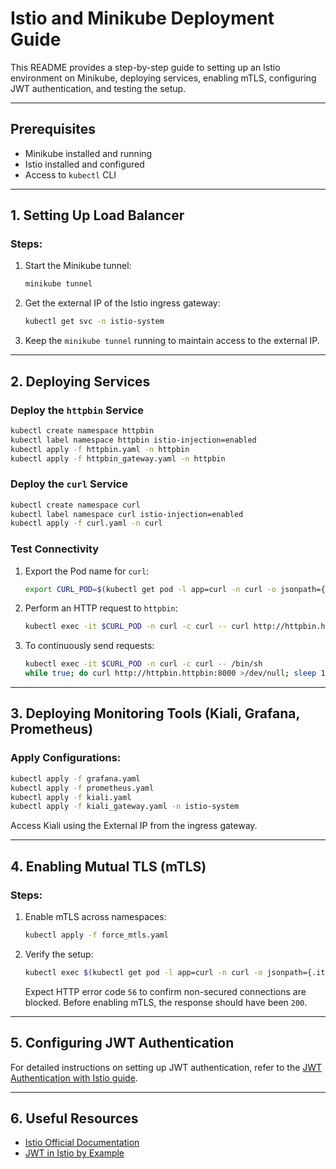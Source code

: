 # Istio and Minikube Deployment Guide

This README provides a step-by-step guide to setting up an Istio environment on Minikube, deploying services, enabling mTLS, configuring JWT authentication, and testing the setup.

---

## Prerequisites

- Minikube installed and running
- Istio installed and configured
- Access to `kubectl` CLI

---

## 1. Setting Up Load Balancer

### Steps:
1. Start the Minikube tunnel:
   ```bash
   minikube tunnel
   ```

2. Get the external IP of the Istio ingress gateway:
   ```bash
   kubectl get svc -n istio-system
   ```

3. Keep the `minikube tunnel` running to maintain access to the external IP.

---

## 2. Deploying Services

### Deploy the `httpbin` Service
```bash
kubectl create namespace httpbin
kubectl label namespace httpbin istio-injection=enabled
kubectl apply -f httpbin.yaml -n httpbin
kubectl apply -f httpbin_gateway.yaml -n httpbin
```

### Deploy the `curl` Service
```bash
kubectl create namespace curl
kubectl label namespace curl istio-injection=enabled
kubectl apply -f curl.yaml -n curl
```

### Test Connectivity

1. Export the Pod name for `curl`:
   ```bash
   export CURL_POD=$(kubectl get pod -l app=curl -n curl -o jsonpath={.items..metadata.name})
   ```

2. Perform an HTTP request to `httpbin`:
   ```bash
   kubectl exec -it $CURL_POD -n curl -c curl -- curl http://httpbin.httpbin:8000
   ```

3. To continuously send requests:
   ```bash
   kubectl exec -it $CURL_POD -n curl -c curl -- /bin/sh
   while true; do curl http://httpbin.httpbin:8000 >/dev/null; sleep 1; done
   ```

---

## 3. Deploying Monitoring Tools (Kiali, Grafana, Prometheus)

### Apply Configurations:
```bash
kubectl apply -f grafana.yaml
kubectl apply -f prometheus.yaml
kubectl apply -f kiali.yaml
kubectl apply -f kiali_gateway.yaml -n istio-system
```

Access Kiali using the External IP from the ingress gateway.

---

## 4. Enabling Mutual TLS (mTLS)

### Steps:
1. Enable mTLS across namespaces:
   ```bash
   kubectl apply -f force_mtls.yaml
   ```

2. Verify the setup:
   ```bash
   kubectl exec $(kubectl get pod -l app=curl -n curl -o jsonpath={.items..metadata.name}) -n curl -c istio-proxy -- curl http://httpbin.httpbin:8000/ -o /dev/null -s -w '%{http_code}\n'
   ```

   Expect HTTP error code `56` to confirm non-secured connections are blocked. Before enabling mTLS, the response should have been `200`.

---

## 5. Configuring JWT Authentication

For detailed instructions on setting up JWT authentication, refer to the [JWT Authentication with Istio guide](./JWT/README.md).

---

## 6. Useful Resources

- [Istio Official Documentation](https://istio.io/latest/docs/)
- [JWT in Istio by Example](https://istiobyexample.dev/jwt/)
